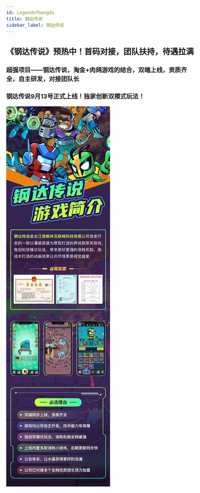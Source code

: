 ```yaml
---
id: LegendofGangda
title: 钢达传说
sidebar_label: 钢达传说
---
```

## 《钢达传说》预热中！首码对接，团队扶持，待遇拉满

### 超强项目——钢达传说，淘金+肉鸽游戏的结合，双端上线，资质齐全，自主研发，对接团队长
### 钢达传说9月13号正式上线！独家创新双模式玩法！
![](./img/钢达传说/1.jpg)


